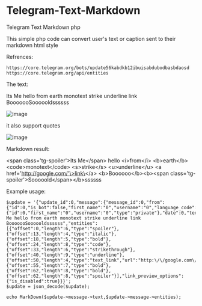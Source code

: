 # Telegram-Text-Markdown
Telegram Text Markdown php

This simple php code can convert user's text or caption sent to their markdown html style

Refrences:

    https://core.telegram.org/bots/update56kabdkb12ibuisabdubodbasbdaosd
    https://core.telegram.org/api/entities

The text:

Its Me hello from earth monotext strike underline link BooooooSoooooldssssss

![image](https://github.com/Haj4li/Telegram-Text-Markdown/assets/48994331/7a82c42e-324f-4dbe-a2a4-910c2534f1d0)

it also support quotes

![image](https://github.com/Haj4li/Telegram-Text-Markdown/assets/48994331/fdbd9bce-efa7-440d-9524-9b4d5586f795)


Markdown result:

\<span class='tg-spoiler'\>Its Me\<\/span\> hello \<i\>from\<\/i\> \<b\>earth\<\/b\> \<code\>monotext\<\/code\> \<s\>strike\<\/s\> \<u\>underline\<\/u\> \<a href='http://google.com/'\>link\<\/a\> \<b\>Boooooo\<\/b\>\<b\>\<span class='tg-spoiler'\>Sooooold\<\/span\>\<\/b\>ssssss



Example usage:

```
$update = '{"update_id":0,"message":{"message_id":0,"from":{"id":0,"is_bot":false,"first_name":"0","username":"0","language_code":"en"},"chat":{"id":0,"first_name":"0","username":"0","type":"private"},"date":0,"text":"Its Me hello from earth monotext strike underline link BooooooSoooooldssssss","entities":[{"offset":0,"length":6,"type":"spoiler"},{"offset":13,"length":4,"type":"italic"},{"offset":18,"length":5,"type":"bold"},{"offset":24,"length":8,"type":"code"},{"offset":33,"length":6,"type":"strikethrough"},{"offset":40,"length":9,"type":"underline"},{"offset":50,"length":4,"type":"text_link","url":"http:\/\/google.com\/"},{"offset":55,"length":7,"type":"bold"},{"offset":62,"length":8,"type":"bold"},{"offset":62,"length":8,"type":"spoiler"}],"link_preview_options":{"is_disabled":true}}}';
$update = json_decode($update);
  
echo MarkDown($update->message->text,$update->message->entities);
```
